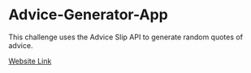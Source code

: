 # Advice-Generator-App
This challenge uses the Advice Slip API to generate random quotes of advice.

[Website Link](https://advice-generator-app-dm.netlify.app/)
